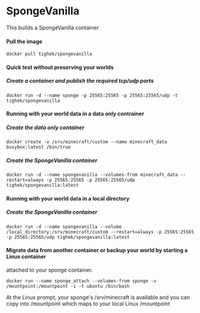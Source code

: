 # SpongeVanilla

This builds a SpongeVanilla container

#### Pull the image
```
docker pull tighek/spongevanilla
```

#### Quick test without preserving your worlds

##### Create a container and publish the required tcp/udp ports
```
docker run -d --name sponge -p 25565:25565 -p 25565:25565/udp -t tighek/spongevanilla
```

#### Running with your world data in a data only contrainer

##### Create the data only container
```
docker create -v /srv/minecraft/custom --name minecraft_data busybox:latest /bin/true
```

##### Create the SpongeVanilla container
```
docker run -d --name spongevanilla --volumes-from minecraft_data --restart=always -p 25565:25565 -p 25565:25565/udp tighek/spongevanilla:latest
```

#### Running with your world data in a local directory

##### Create the SpongeVanilla container
```
docker run -d --name spongevanilla --volume /local_directory:/srv/minecraft/custom --restart=always -p 25565:25565 -p 25565:25565/udp tighek/spongevanilla:latest
```

#### Migrate data from another container or backup your world by starting a Linux container 
attached to your sponge container.
```
docker run --name sponge_attach --volumes-from sponge -v /mountpoint:/mountpoint -i -t ubuntu /bin/bash
```

At the Linux prompt, your sponge's /srv/minecraft is available and you can copy into /mountpoint 
which maps to your local Linux /mountpoint



